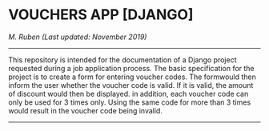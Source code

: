 # VOUCHERS APP [DJANGO]
*M. Ruben (Last updated: November 2019)*
***
This repository is intended for the documentation of a Django project requested during a job application process. 
The basic specification for the project is to create a form for entering voucher codes. The formwould then inform the user whether the voucher code is valid.
If it is valid, the amount of discount would then be displayed. in addition, each voucher code can only be used for 3 times only.
Using the same code for more than 3 times would result in the voucher code being invalid. 
***

